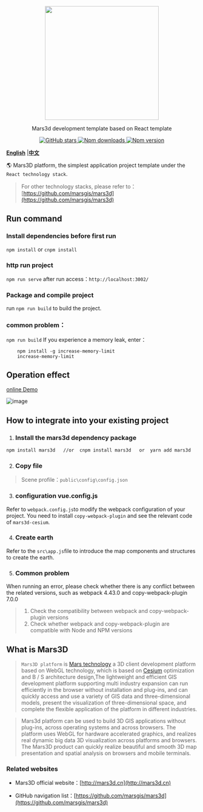 <p align="center">
<img src="https://mars3d.cn/logo.png" width="300px" />
</p>

<p align="center">Mars3d development template based on React template</p>

<p align="center">
<a target="_black" href="https://github.com/marsgis/mars3d">
<img alt="GitHub stars" src="https://img.shields.io/github/stars/marsgis/mars3d?style=flat&logo=github">
</a>
<a target="_black" href="https://www.npmjs.com/package/mars3d">
<img alt="Npm downloads" src="https://img.shields.io/npm/dt/mars3d?style=flat&logo=npm">
</a>
<a target="_black" href="https://www.npmjs.com/package/mars3d">
<img alt="Npm version" src="https://img.shields.io/npm/v/mars3d.svg?style=flat&logo=npm&label=version"/>
</a>
</p>

 [**English**](./README_EN.md) |[**中文**](./README.md) 

 🌎 Mars3D platform, the simplest application project template under the `React technology stack`.
   

 > For other technology stacks, please refer to： [https://github.com/marsgis/mars3d](https://github.com/marsgis/mars3d)
 
 

## Run command
 
### Install dependencies before first run
 `npm install` or `cnpm install`
 
### http run project
 `npm run serve`  after run access：`http://localhost:3002/` 

### Package and compile project
 run `npm run build` to build the project. 


### common problem：
 `npm run build` If you experience a memory leak, enter：
```
    npm install -g increase-memory-limit
    increase-memory-limit 
```

 
## Operation effect 
 [online Demo](http://mars3d.cn/project/vue-template/)  

 ![image](http://mars3d.cn/project/vue-template/screenshot.jpg)
 
 
  
## How to integrate into your existing project
1. ### Install the mars3d dependency package
```bash
npm install mars3d   //or  cnpm install mars3d   or  yarn add mars3d
```

2. ### Copy file
 > Scene profile：`public\config\config.json`
  

3. ### configuration vue.config.js 
  Refer to `webpack.config.js`to modify the webpack configuration of your project. You need to install `copy-webpack-plugin` and see the relevant code of `mars3d-cesium`.

4. ### Create earth 
 Refer to the `src\app.js`file to introduce the map components and structures to create the earth. 


5. ### Common problem
 When running an error, please check whether there is any conflict between the related versions, such as webpack 4.43.0 and copy-webpack-plugin 7.0.0

  >1. Check the compatibility between webpack and copy-webpack-plugin versions
  >2. Check whether webpack and copy-webpack-plugin are compatible with Node and NPM versions
 

## What is Mars3D 
>  `Mars3D platform` is [Mars technology](http://marsgis.cn/) a 3D client development platform based on WebGL technology, which is based on [Cesium](https://cesium.com/cesiumjs/) optimization and B / S architecture design,The lightweight and efficient GIS development platform supporting multi industry expansion can run efficiently in the browser without installation and plug-ins, and can quickly access and use a variety of GIS data and three-dimensional models, present the visualization of three-dimensional space, and complete the flexible application of the platform in different industries.

 > Mars3d platform can be used to build 3D GIS applications without plug-ins, across operating systems and across browsers. The platform uses WebGL for hardware accelerated graphics, and realizes real dynamic big data 3D visualization across platforms and browsers. The Mars3D product can quickly realize beautiful and smooth 3D map presentation and spatial analysis on browsers and mobile terminals.

### Related websites 
- Mars3D official website：[http://mars3d.cn](http://mars3d.cn)  

- GitHub navigation list：[https://github.com/marsgis/mars3d](https://github.com/marsgis/mars3d)



